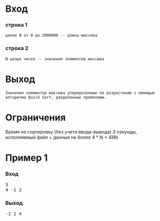 # Вход
### строка 1
	целое N от 0 до 2000000 -- длина массива
### строка 2
	N целых чисел -- значения элементов массива

# Выход
	Значения элементов массива упорядоченные по возрастанию с помощью алгоритма Quick Sort, разделенные пробелами.

# Ограничения
Время на сортировку (без учета ввода-вывода) 3 секунды, исполняемый файл + данные не более 4 * N + 4Mb

# Пример 1
### Вход
<pre>
3
4 -1 2
</pre>
### Выход
<pre>
-1 2 4
</pre>
